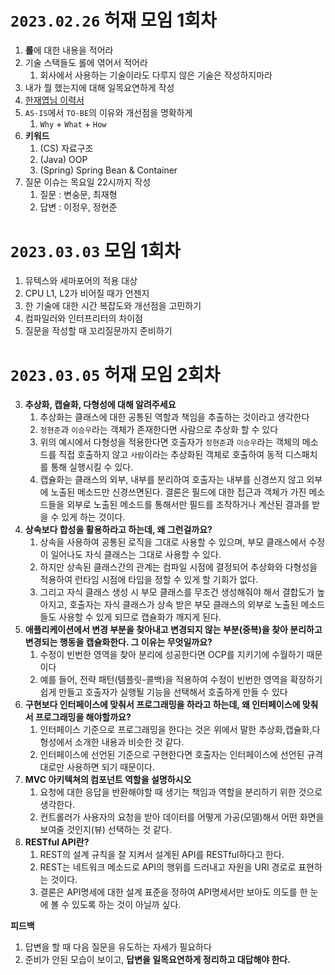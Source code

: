 
# `2023.02.26` 허재 모임 1회차

1. **롤**에 대한 내용을 적어라
2. 기술 스택들도 롤에 엮어서 적어라
   1. 회사에서 사용하는 기술이라도 다루지 않은 기술은 작성하지마라
3. 내가 뭘 했는지에 대해 일목요연하게 작성
5. [한재엽님 이력서](https://jbee.io/about)
6. `AS-IS`에서 `TO-BE`의 이유와 개선점을 명확하게
   1. `Why` + `What` + `How`
7. **키워드**
   1. (CS) 자료구조
   2. (Java) OOP
   3. (Spring) Spring Bean & Container
8. 질문 이슈는 목요일 22시까지 작성
   1. 질문 : 변숭문, 최재형
   2. 답변 : 이정우, 정현준

# `2023.03.03` 모임 1회차 

1. 뮤텍스와 세마포어의 적용 대상
2. CPU L1, L2가 비어질 때가 언젠지
3. 한 기술에 대한 시간 복잡도와 개선점을 고민하기
4. 컴파일러와 인터프리터의 차이점
5. 질문을 작성할 때 꼬리질문까지 준비하기

# `2023.03.05` 허재 모임 2회차

3. **추상화, 캡슐화, 다형성에 대해 알려주세요**
   1. 추상화는 클래스에 대한 공통된 역할과 책임을 추출하는 것이라고 생각한다
   2. `정현준`과 `이승우`라는 객체가 존재한다면 사람으로 추상화 할 수 있다
   3. 위의 예시에서 다형성을 적용한다면 호출자가 `정현준`과 `이승우`라는 객체의 메소드를 직접 호출하지 않고 `사람`이라는 추상화된 객체로 호출하여 동적 디스패치를 통해 실행시킬 수 있다.
   4. 캡슐화는 클래스의 외부, 내부를 분리하여 호출자는 내부를 신경쓰지 않고 외부에 노출된 메소드만 신경쓰면된다. 결론은 필드에 대한 접근과 객체가 가진 메소드들을 외부로 노출된 메소드를 통해서만 필드를 조작하거나 계산된 결과를 받을 수 있게 하는 것이다.
4. **상속보다 합성을 활용하라고 하는데, 왜 그런걸까요?**
   1. 상속을 사용하여 공통된 로직을 그대로 사용할 수 있으며, 부모 클래스에서 수정이 일어나도 자식 클래스는 그대로 사용할 수 있다.
   2. 하지만 상속된 클래스간의 관계는 컴파일 시점에 결정되어 추상화와 다형성을 적용하여 런타임 시점에 타입을 정할 수 있게 할 기회가 없다.
   3. 그리고 자식 클래스 생성 시 부모 클래스를 무조건 생성해줘야 해서 결합도가 높아지고, 호출자는 자식 클래스가 상속 받은 부모 클래스의 외부로 노출된 메소드들도 사용할 수 있게 되므로 캡슐화가 깨지게 된다.
5. **애플리케이션에서 변경 부분을 찾아내고 변경되지 않는 부분(중복)을 찾아 분리하고 변경되는 행동을 캡슐화한다. 그 이유는 무엇일까요?**
   1. 수정이 빈번한 영역을 찾아 분리에 성공한다면 OCP를 지키기에 수월하기 때문이다
   2. 예를 들어, 전략 패턴(템플릿-콜백)을 적용하여 수정이 빈번한 영역을 확장하기 쉽게 만들고 호출자가 실행될 기능을 선택해서 호출하게 만들 수 있다
6. **구현보다 인터페이스에 맞춰서 프로그래밍을 하라고 하는데, 왜 인터페이스에 맞춰서 프로그래밍을 해야할까요?**
   1. 인터페이스 기준으로 프로그래밍을 한다는 것은 위에서 말한 추상화,캡슐화,다형성에서 소개한 내용과 비슷한 것 같다.
   2. 인터페이스에 선언된 기준으로 구현한다면 호출자는 인터페이스에 선언된 규격대로만 사용하면 되기 때문이다.
7. **MVC 아키텍쳐의 컴포넌트 역할을 설명하시오**
   1. 요청에 대한 응답을 반환해야할 때 생기는 책임과 역할을 분리하기 위한 것으로 생각한다.
   2. 컨트롤러가 사용자의 요청을 받아 데이터를 어떻게 가공(모델)해서 어떤 화면을 보여줄 것인지(뷰) 선택하는 것 같다.
8. **RESTful API란?**
   1. REST의 설계 규칙을 잘 지켜서 설계된 API를 RESTful하다고 한다.
   2. REST는 네트워크 메소드로 API의 행위를 드러내고 자원을 URI 경로로 표현하는 것이다.
   3. 결론은 API명세에 대한 설계 표준을 정하여 API명세서만 보아도 의도를 한 눈에 볼 수 있도록 하는 것이 아닐까 싶다.


**피드백**
1. 답변을 할 때 다음 질문을 유도하는 자세가 필요하다
2. 준비가 안된 모습이 보이고, **답변을 일목요연하게 정리하고 대답해야 한다.**